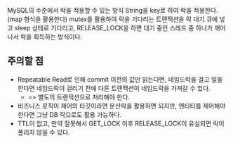 MySQL의 수준에서 락을 적용할 수 있는 방식
String을 key로 하여 락을 적용한다. (map 형식을 활용한다)
mutex를 활용하여 락을 기다리는 트랜잭션을 락 대기 큐에 넣고 sleep 상태로 기다리고, RELEASE_LOCK을 하면 대기 중인 스레드 중 하나가 깨어나서 락을 획득하는 방식이다.

## 주의할 점
- Repeatable Read로 인해 commit 이전의 값만 읽는다면, 네임드락을 걸고 일을 한다면 네임드락이 걸리기 전에 다른 트랜잭션이 네임드락을 가져갈 수 있다.
	- => 별도의 트랜잭션으로 처리해야 한다.
- 비즈니스 로직이 제어의 타깃이라면 분산락을 활용하면 되지만, 엔티티를 제어해야 한다면 그냥 DB 락으로도 활용 가능하다.
- TTL이 없고, 만약 잘못해서 GET_LOCK 이후 RELEASE_LOCK이 유실되면 락이 풀리지 않을 수 있다.

